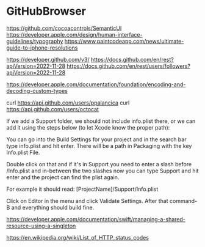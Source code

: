 # GitHubBrowser

https://github.com/cocoacontrols/SemanticUI
https://developer.apple.com/design/human-interface-guidelines/typography
https://www.paintcodeapp.com/news/ultimate-guide-to-iphone-resolutions

https://developer.github.com/v3/
https://docs.github.com/en/rest?apiVersion=2022-11-28
https://docs.github.com/en/rest/users/followers?apiVersion=2022-11-28

https://developer.apple.com/documentation/foundation/encoding-and-decoding-custom-types

curl https://api.github.com/users/ppalancica
curl https://api.github.com/users/octocat

If we add a Support folder, we should not include info.plist there, or we can add it using the steps below (to let Xcode know the proper path):

You can go into the Build Settings for your project and in the search bar type info.plist and hit enter.
There will be a path in Packaging with the key Info.plist File.

Double click on that and if it's in Support you need to enter a slash before /Info.plist and in-between the two slashes now you can type Support and hit enter and the project can find the plist again. 

For example it should read: [ProjectName]/Support/Info.plist

Click on Editor in the menu and click Validate Settings. After that command-B and everything should build fine.

https://developer.apple.com/documentation/swift/managing-a-shared-resource-using-a-singleton

https://en.wikipedia.org/wiki/List_of_HTTP_status_codes

